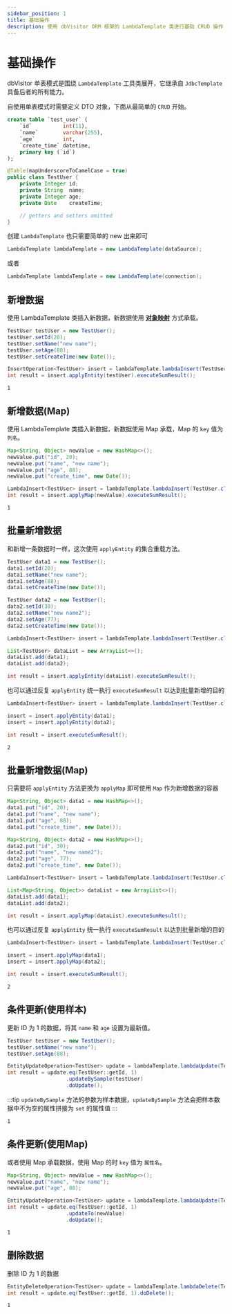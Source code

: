 ```yaml
---
sidebar_position: 1
title: 基础操作
description: 使用 dbVisitor ORM 框架的 LambdaTemplate 类进行基础 CRUD 操作
---
```


# 基础操作

dbVisitor 单表模式是围绕 `LambdaTemplate` 工具类展开，它继承自 `JdbcTemplate` 具备后者的所有能力。

自使用单表模式时需要定义 DTO 对象，下面从最简单的 `CRUD` 开始。

```sql title='假定表结构'
create table `test_user` (
    `id`          int(11),
    `name`        varchar(255),
    `age`         int,
    `create_time` datetime,
    primary key (`id`)
);
```

```java title='对应的 DTO'
@Table(mapUnderscoreToCamelCase = true)
public class TestUser {
    private Integer id;
    private String  name;
    private Integer age;
    private Date    createTime;

    // getters and setters omitted
}
```

创建 `LambdaTemplate` 也只需要简单的 new 出来即可

```java
LambdaTemplate lambdaTemplate = new LambdaTemplate(dataSource);
```

或者

```java
LambdaTemplate lambdaTemplate = new LambdaTemplate(connection);
```

## 新增数据

使用 LambdaTemplate 类插入新数据，新数据使用 **[对象映射](../objects/class-as-table.md)** 方式承载。

```java {8}
TestUser testUser = new TestUser();
testUser.setId(20);
testUser.setName("new name");
testUser.setAge(88);
testUser.setCreateTime(new Date());

InsertOperation<TestUser> insert = lambdaTemplate.lambdaInsert(TestUser.class);
int result = insert.applyEntity(testUser).executeSumResult();
```

```text title='执行结果为'
1
```

## 新增数据(Map)

使用 LambdaTemplate 类插入新数据，新数据使用 Map 承载，Map 的 `key` 值为 `列名`。

```java {8}
Map<String, Object> newValue = new HashMap<>();
newValue.put("id", 20);
newValue.put("name", "new name");
newValue.put("age", 88);
newValue.put("create_time", new Date());

LambdaInsert<TestUser> insert = lambdaTemplate.lambdaInsert(TestUser.class);
int result = insert.applyMap(newValue).executeSumResult();
```

```text title='执行结果为'
1
```

## 批量新增数据

和新增一条数据时一样，这次使用 `applyEntity` 的集合重载方法。

```java {16-17,19}
TestUser data1 = new TestUser();
data1.setId(20);
data1.setName("new name");
data1.setAge(88);
data1.setCreateTime(new Date());

TestUser data2 = new TestUser();
data2.setId(30);
data2.setName("new name2");
data2.setAge(77);
data2.setCreateTime(new Date());

LambdaInsert<TestUser> insert = lambdaTemplate.lambdaInsert(TestUser.class);

List<TestUser> dataList = new ArrayList<>();
dataList.add(data1);
dataList.add(data2);

int result = insert.applyEntity(dataList).executeSumResult();
```

也可以通过反复 `applyEntity` 统一执行 `executeSumResult` 以达到批量新增的目的

```java {3-4}
LambdaInsert<TestUser> insert = lambdaTemplate.lambdaInsert(TestUser.class);

insert = insert.applyEntity(data1);
insert = insert.applyEntity(data2);

int result = insert.executeSumResult();
```

```text title='执行结果为'
2
```

## 批量新增数据(Map)

只需要将 `applyEntity` 方法更换为 `applyMap` 即可使用 `Map` 作为新增数据的容器

```java {16-17,19}
Map<String, Object> data1 = new HashMap<>();
data1.put("id", 20);
data1.put("name", "new name");
data1.put("age", 88);
data1.put("create_time", new Date());

Map<String, Object> data2 = new HashMap<>();
data2.put("id", 30);
data2.put("name", "new name2");
data2.put("age", 77);
data2.put("create_time", new Date());

LambdaInsert<TestUser> insert = lambdaTemplate.lambdaInsert(TestUser.class);

List<Map<String, Object>> dataList = new ArrayList<>();
dataList.add(data1);
dataList.add(data2);

int result = insert.applyMap(dataList).executeSumResult();
```

也可以通过反复 `applyEntity` 统一执行 `executeSumResult` 以达到批量新增的目的

```java {3,4}
LambdaInsert<TestUser> insert = lambdaTemplate.lambdaInsert(TestUser.class);

insert = insert.applyMap(data1);
insert = insert.applyMap(data2);

int result = insert.executeSumResult();
```

```text title='执行结果为'
2
```

## 条件更新(使用样本)

更新 ID 为 1 的数据，将其 `name` 和 `age` 设置为最新值。

```java {6-7}
TestUser testUser = new TestUser();
testUser.setName("new name");
testUser.setAge(88);

EntityUpdateOperation<TestUser> update = lambdaTemplate.lambdaUpdate(TestUser.class);
int result = update.eq(TestUser::getId, 1)
                   .updateBySample(testUser)
                   .doUpdate();
```

:::tip
`updateBySample` 方法的参数为样本数据，`updateBySample` 方法会把样本数据中不为空的属性拼接为 `set` 的属性值
:::

```text title='执行结果为'
1
```

## 条件更新(使用Map)

或者使用 Map 承载数据，使用 Map 的时 `key` 值为 `属性名`。

```java {6-7}
Map<String, Object> newValue = new HashMap<>();
newValue.put("name", "new name");
newValue.put("age", 88);

EntityUpdateOperation<TestUser> update = lambdaTemplate.lambdaUpdate(TestUser.class);
int result = update.eq(TestUser::getId, 1)
                   .updateTo(newValue)
                   .doUpdate();
```

```text title='执行结果为'
1
```

## 删除数据

删除 ID 为 1 的数据

```java {3}
EntityDeleteOperation<TestUser> update = lambdaTemplate.lambdaDelete(TestUser.class);
int result = update.eq(TestUser::getId, 1).doDelete();
```

```text title='执行结果为'
1
```
